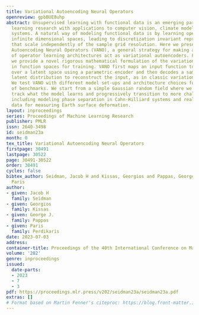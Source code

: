 ```yaml
---
title: Variational Autoencoding Neural Operators
openreview: gpbBUE8uhp
abstract: Unsupervised learning with functional data is an emerging paradigm of machine
  learning research with applications to computer vision, climate modeling and physical
  systems. A natural way of modeling functional data is by learning operators between
  infinite dimensional spaces, leading to discretization invariant representations
  that scale independently of the sample grid resolution. Here we present Variational
  Autoencoding Neural Operators (VANO), a general strategy for making a large class
  of operator learning architectures act as variational autoencoders. For this purpose,
  we provide a novel rigorous mathematical formulation of the variational objective
  in function spaces for training. VANO first maps an input function to a distribution
  over a latent space using a parametric encoder and then decodes a sample from the
  latent distribution to reconstruct the input, as in classic variational autoencoders.
  We test VANO with different model set-ups and architecture choices for a variety
  of benchmarks. We start from a simple Gaussian random field where we can analytically
  track what the model learns and progressively transition to more challenging benchmarks
  including modeling phase separation in Cahn-Hilliard systems and real world satellite
  data for measuring Earth surface deformation.
layout: inproceedings
series: Proceedings of Machine Learning Research
publisher: PMLR
issn: 2640-3498
id: seidman23a
month: 0
tex_title: Variational Autoencoding Neural Operators
firstpage: 30491
lastpage: 30522
page: 30491-30522
order: 30491
cycles: false
bibtex_author: Seidman, Jacob H and Kissas, Georgios and Pappas, George J. and Perdikaris,
  Paris
author:
- given: Jacob H
  family: Seidman
- given: Georgios
  family: Kissas
- given: George J.
  family: Pappas
- given: Paris
  family: Perdikaris
date: 2023-07-03
address: 
container-title: Proceedings of the 40th International Conference on Machine Learning
volume: '202'
genre: inproceedings
issued:
  date-parts:
  - 2023
  - 7
  - 3
pdf: https://proceedings.mlr.press/v202/seidman23a/seidman23a.pdf
extras: []
# Format based on Martin Fenner's citeproc: https://blog.front-matter.io/posts/citeproc-yaml-for-bibliographies/
---
```

